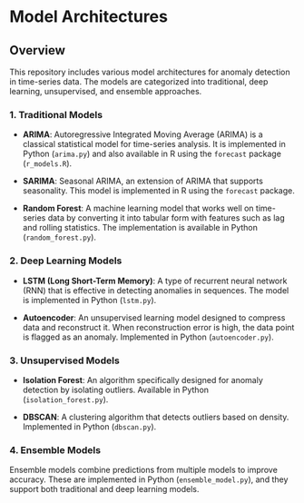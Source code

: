 # Model Architectures

## Overview

This repository includes various model architectures for anomaly detection in time-series data. The models are categorized into traditional, deep learning, unsupervised, and ensemble approaches.

### 1. Traditional Models

- **ARIMA**: Autoregressive Integrated Moving Average (ARIMA) is a classical statistical model for time-series analysis. It is implemented in Python (`arima.py`) and also available in R using the `forecast` package (`r_models.R`).

- **SARIMA**: Seasonal ARIMA, an extension of ARIMA that supports seasonality. This model is implemented in R using the `forecast` package.

- **Random Forest**: A machine learning model that works well on time-series data by converting it into tabular form with features such as lag and rolling statistics. The implementation is available in Python (`random_forest.py`).

### 2. Deep Learning Models

- **LSTM (Long Short-Term Memory)**: A type of recurrent neural network (RNN) that is effective in detecting anomalies in sequences. The model is implemented in Python (`lstm.py`).

- **Autoencoder**: An unsupervised learning model designed to compress data and reconstruct it. When reconstruction error is high, the data point is flagged as an anomaly. Implemented in Python (`autoencoder.py`).

### 3. Unsupervised Models

- **Isolation Forest**: An algorithm specifically designed for anomaly detection by isolating outliers. Available in Python (`isolation_forest.py`).

- **DBSCAN**: A clustering algorithm that detects outliers based on density. Implemented in Python (`dbscan.py`).

### 4. Ensemble Models

Ensemble models combine predictions from multiple models to improve accuracy. These are implemented in Python (`ensemble_model.py`), and they support both traditional and deep learning models.
